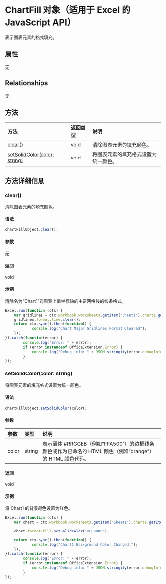 ﻿# ChartFill 对象（适用于 Excel 的 JavaScript API）

表示图表元素的格式填充。

## 属性

无

## Relationships
无


## 方法

| 方法           | 返回类型    |说明|
|:---------------|:--------|:----------|
|[clear()](#clear)|void|清除图表元素的填充颜色。|
|[setSolidColor(color: string)](#setsolidcolorcolor-string)|void|将图表元素的填充格式设置为统一颜色。|

## 方法详细信息


### clear()
清除图表元素的填充颜色。

#### 语法
```js
chartFillObject.clear();
```

#### 参数
无

#### 返回
void

#### 示例

清除名为“Chart1”的图表上值坐标轴的主要网格线的线条格式。

```js
Excel.run(function (ctx) { 
    var gridlines = ctx.workbook.worksheets.getItem("Sheet1").charts.getItem("Chart1").axes.valueaxis.majorGridlines;   
    gridlines.format.line.clear();
    return ctx.sync().then(function() {
            console.log("Chart Major Gridlines Format Cleared");
    });
}).catch(function(error) {
        console.log("Error: " + error);
        if (error instanceof OfficeExtension.Error) {
            console.log("Debug info: " + JSON.stringify(error.debugInfo));
        }
});
```

### setSolidColor(color: string)
将图表元素的填充格式设置为统一颜色。

#### 语法
```js
chartFillObject.setSolidColor(color);
```

#### 参数
| 参数    | 类型   |说明|
|:---------------|:--------|:----------|
|color|string|表示窗体 #RRGGBB（例如“FFA500”）的边框线条颜色或作为已命名的 HTML 颜色（例如“orange”）的 HTML 颜色代码。|

#### 返回
void

#### 示例

将 Chart1 的背景颜色设置为红色。

```js
Excel.run(function (ctx) { 
    var chart = ctx.workbook.worksheets.getItem("Sheet1").charts.getItem("Chart1"); 

    chart.format.fill.setSolidColor("#FF0000");

    return ctx.sync().then(function() {
            console.log("Chart1 Background Color Changed.");
    });
}).catch(function(error) {
        console.log("Error: " + error);
        if (error instanceof OfficeExtension.Error) {
            console.log("Debug info: " + JSON.stringify(error.debugInfo));
        }
});
```
